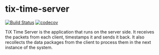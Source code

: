 # tix-time-server
[![Build Status](https://travis-ci.org/TiX-measurements/tix-time-server.svg?branch=master)](https://travis-ci.org/TiX-measurements/tix-time-server)
[![codecov](https://codecov.io/gh/TiX-measurements/tix-time-server/branch/master/graph/badge.svg)](https://codecov.io/gh/TiX-measurements/tix-time-server)

TiX Time Server is the application that runs on the server side. It receives the packets from each client, timestamps it
and sends it back. It also recollects the data packages from the client to process them in the next instance of the
system.
